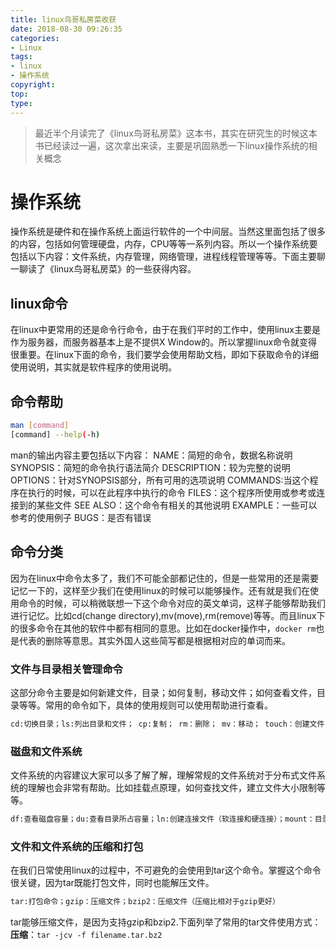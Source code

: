 ```yaml
---
title: linux鸟哥私房菜收获
date: 2018-08-30 09:26:35
categories:
- Linux
tags:
- linux
- 操作系统
copyright:
top:
type:
---
```

> 最近半个月读完了《linux鸟哥私房菜》这本书，其实在研究生的时候这本书已经读过一遍，这次拿出来读，主要是巩固熟悉一下linux操作系统的相关概念

# 操作系统

操作系统是硬件和在操作系统上面运行软件的一个中间层。当然这里面包括了很多的内容，包括如何管理硬盘，内存，CPU等等一系列内容。所以一个操作系统要包括以下内容：文件系统，内存管理，网络管理，进程线程管理等等。下面主要聊一聊读了《linux鸟哥私房菜》的一些获得内容。

## linux命令

在linux中更常用的还是命令行命令，由于在我们平时的工作中，使用linux主要是作为服务器，而服务器基本上是不提供X Window的。所以掌握linux命令就变得很重要。在linux下面的命令，我们要学会使用帮助文档，即如下获取命令的详细使用说明，其实就是软件程序的使用说明。

## 命令帮助

```bash
man [command]
[command] --help(-h)
```
man的输出内容主要包括以下内容：
NAME：简短的命令，数据名称说明
SYNOPSIS：简短的命令执行语法简介
DESCRIPTION：较为完整的说明
OPTIONS：针对SYNOPSIS部分，所有可用的选项说明
COMMANDS:当这个程序在执行的时候，可以在此程序中执行的命令
FILES：这个程序所使用或参考或连接到的某些文件
SEE ALSO：这个命令有相关的其他说明
EXAMPLE：一些可以参考的使用例子
BUGS：是否有错误

## 命令分类

因为在linux中命令太多了，我们不可能全部都记住的，但是一些常用的还是需要记忆一下的，这样至少我们在使用linux的时候可以能够操作。还有就是我们在使用命令的时候，可以稍微联想一下这个命令对应的英文单词，这样子能够帮助我们进行记忆。比如cd(change directory),mv(move),rm(remove)等等。而且linux下的很多命令在其他的软件中都有相同的意思。比如在docker操作中，`docker rm`也是代表的删除等意思。其实外国人这些简写都是根据相对应的单词而来。

### 文件与目录相关管理命令

这部分命令主要是如何新建文件，目录；如何复制，移动文件；如何查看文件，目录等等。常用的命令如下，具体的使用规则可以使用帮助进行查看。

```bash
cd:切换目录；ls:列出目录和文件； cp:复制； rm：删除； mv：移动； touch：创建文件；mkdir：创建文件夹；more:翻页；less：翻页；
```

### 磁盘和文件系统

文件系统的内容建议大家可以多了解了解，理解常规的文件系统对于分布式文件系统的理解也会非常有帮助。比如挂载点原理，如何查找文件，建立文件大小限制等等。

```bash
df:查看磁盘容量；du:查看目录所占容量；ln:创建连接文件（软连接和硬连接）；mount：目录挂载
```

### 文件和文件系统的压缩和打包

在我们日常使用linux的过程中，不可避免的会使用到tar这个命令。掌握这个命令很关键，因为tar既能打包文件，同时也能解压文件。
```bash
tar:打包命令；gzip：压缩文件；bzip2：压缩文件（压缩比相对于gzip更好）
```
tar能够压缩文件，是因为支持gzip和bzip2.下面列举了常用的tar文件使用方式：
**压缩**：`tar -jcv -f filename.tar.bz2 `